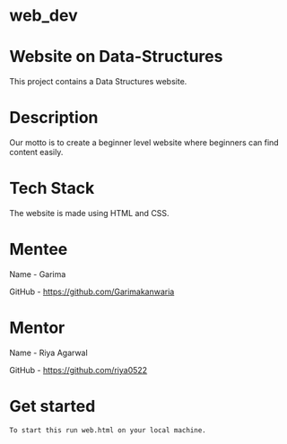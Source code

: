 # web_dev


# Website on Data-Structures
This project contains a Data Structures website.

# Description
Our motto is to create a beginner level website where beginners can find content easily.

# Tech Stack
The website is made using HTML and CSS.

# Mentee
Name - Garima

GitHub - https://github.com/Garimakanwaria

# Mentor
Name - Riya Agarwal

GitHub - https://github.com/riya0522

# Get started
```
To start this run web.html on your local machine.
```
